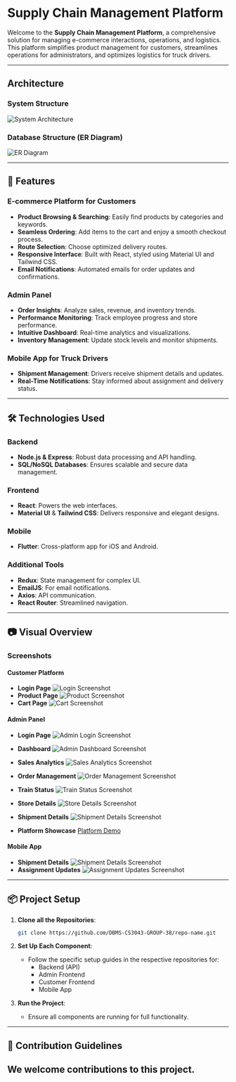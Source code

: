 # Supply Chain Management Platform

Welcome to the **Supply Chain Management Platform**, a comprehensive solution for managing e-commerce interactions, operations, and logistics. This platform simplifies product management for customers, streamlines operations for administrators, and optimizes logistics for truck drivers.

---

## Architecture
### System Structure 
![System Architecture](images/Architecture.jpeg)
### Database Structure (ER Diagram)
![ER Diagram](images/ER%20Diagram.png)

---

## 🚀 Features

### E-commerce Platform for Customers
- **Product Browsing & Searching**: Easily find products by categories and keywords.
- **Seamless Ordering**: Add items to the cart and enjoy a smooth checkout process.
- **Route Selection**: Choose optimized delivery routes.
- **Responsive Interface**: Built with React, styled using Material UI and Tailwind CSS.
- **Email Notifications**: Automated emails for order updates and confirmations.

### Admin Panel
- **Order Insights**: Analyze sales, revenue, and inventory trends.
- **Performance Monitoring**: Track employee progress and store performance.
- **Intuitive Dashboard**: Real-time analytics and visualizations.
- **Inventory Management**: Update stock levels and monitor shipments.

### Mobile App for Truck Drivers
- **Shipment Management**: Drivers receive shipment details and updates.
- **Real-Time Notifications**: Stay informed about assignment and delivery status.

---

## 🛠 Technologies Used

### Backend
- **Node.js & Express**: Robust data processing and API handling.
- **SQL/NoSQL Databases**: Ensures scalable and secure data management.

### Frontend
- **React**: Powers the web interfaces.
- **Material UI** & **Tailwind CSS**: Delivers responsive and elegant designs.

### Mobile
- **Flutter**: Cross-platform app for iOS and Android.

### Additional Tools
- **Redux**: State management for complex UI.
- **EmailJS**: For email notifications.
- **Axios**: API communication.
- **React Router**: Streamlined navigation.

---

## 📷 Visual Overview

### Screenshots

#### Customer Platform
- **Login Page**
![Login Screenshot](images/Screenshot%202024-12-11%20165846.png)
- **Product Page**
![Product Screenshot](images/Screenshot%202024-12-11%20170017.png)
- **Cart Page**
![Cart Screenshot](images/Screenshot%202024-12-11%20170043.png)

#### Admin Panel
- **Login Page**
![Admin Login Screenshot](images/Screenshot%202024-12-11%20170409.png)
- **Dashboard**
![Admin Dashboard Screenshot](images/Screenshot%202024-12-11%20170823.png)
- **Sales Analytics**
![Sales Analytics Screenshot](images/Screenshot%202024-12-11%20170915.png)
- **Order Management**
![Order Management Screenshot](images/Screenshot%202024-12-11%20171149.png)
- **Train Status**
![Train Status Screenshot](images/Screenshot%202024-12-11%20171023.png)
- **Store Details**
![Store Details Screenshot](images/StoreDetails.png)
- **Shipment Details**
![Shipment Details Screenshot](images/Screenshot%202024-12-11%20171231.png)

- **Platform Showcase** 
[Platform Demo](https://youtu.be/-bgOPcxjmuA)

#### Mobile App
- **Shipment Details**
![Shipment Details Screenshot](path/to/shipment_details.png)
- **Assignment Updates**
![Assignment Updates Screenshot](path/to/assignment_updates.png)

---

## 📦 Project Setup

1. **Clone all the Repositories**:
   ```bash
   git clone https://github.com/DBMS-CS3043-GROUP-38/repo-name.git
   ```

2. **Set Up Each Component**:
   - Follow the specific setup guides in the respective repositories for:
     - Backend (API)
     - Admin Frontend
     - Customer Frontend
     - Mobile App

3. **Run the Project**:
   - Ensure all components are running for full functionality.

---

## 🧩 Contribution Guidelines

We welcome contributions to this project.
---
